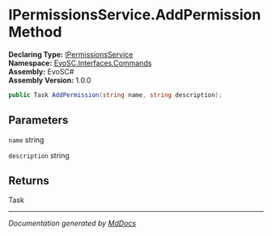 ﻿<!--  
  <auto-generated>   
    The contents of this file were generated by a tool.  
    Changes to this file may be list if the file is regenerated  
  </auto-generated>   
-->

# IPermissionsService.AddPermission Method

**Declaring Type:** [IPermissionsService](../index.md)  
**Namespace:** [EvoSC.Interfaces.Commands](../../index.md)  
**Assembly:** EvoSC\#  
**Assembly Version:** 1.0.0

```csharp
public Task AddPermission(string name, string description);
```

## Parameters

`name`  string

`description`  string

## Returns

Task

___

*Documentation generated by [MdDocs](https://github.com/ap0llo/mddocs)*
